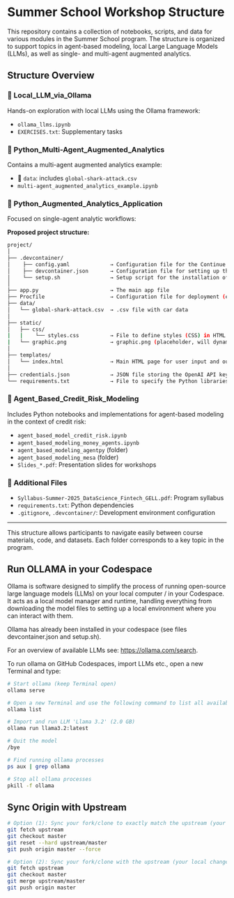 
# Summer School Workshop Structure

This repository contains a collection of notebooks, scripts, and data for various modules in the Summer School program. The structure is organized to support topics in agent-based modeling, local Large Language Models (LLMs), as well as single- and multi-agent augmented analytics.

## Structure Overview

### 📁 Local_LLM_via_Ollama
Hands-on exploration with local LLMs using the Ollama framework:
- `ollama_llms.ipynb`
- `EXERCISES.txt`: Supplementary tasks

### 📁 Python_Multi-Agent_Augmented_Analytics
Contains a multi-agent augmented analytics example:
- 📁 `data`: includes `global-shark-attack.csv`
- `multi-agent_augmented_analytics_example.ipynb`

### 📁 Python_Augmented_Analytics_Application
Focused on single-agent analytic workflows:

**Proposed project structure:**
```bash
project/
│
├── .devcontainer/
│    ├── config.yaml             → Configuration file for the Continue application
│    ├── devcontainer.json       → Configuration file for setting up the Dev Container
│    └── setup.sh                → Setup script for the installation of Ollama
│
├── app.py                       → The main app file
├── Procfile                     → Configuration file for deployment (e.g. on Koyeb)
├── data/
│   └── global-shark-attack.csv  → .csv file with car data
│
├── static/
│   ├── css/
|   |    └── styles.css          → File to define styles (CSS) in HTML pages
|   └── graphic.png              → graphic.png (placeholder, will dynamically be overwritten)
│   
├── templates/
│   └── index.html               → Main HTML page for user input and output
│
├── credentials.json             → JSON file storing the OpenAI API key (provided in class)
└── requirements.txt             → File to specify the Python libraries


```

### 📁 Agent_Based_Credit_Risk_Modeling
Includes Python notebooks and implementations for agent-based modeling in the context of credit risk:
- `agent_based_model_credit_risk.ipynb`
- `agent_based_modeling_money_agents.ipynb`
- `agent_based_modeling_agentpy` (folder)
- `agent_based_modeling_mesa` (folder)
- `Slides_*.pdf`: Presentation slides for workshops

### 📄 Additional Files
- `Syllabus-Summer-2025_DataScience_Fintech_GELL.pdf`: Program syllabus
- `requirements.txt`: Python dependencies
- `.gitignore`, `.devcontainer/`: Development environment configuration

---

This structure allows participants to navigate easily between course materials, code, and datasets. Each folder corresponds to a key topic in the program.

## Run OLLAMA in your Codespace
   
   Ollama is software designed to simplify the process of running open-source large language models (LLMs) on your local computer / in your Codespace. It acts as a local model manager and runtime, handling everything from downloading the model files to setting up a local environment where you can interact with them.

   Ollama has already been installed in your codespace (see files devcontainer.json and setup.sh).

   For an overview of available LLMs see: https://ollama.com/search.

   To run ollama on GitHub Codespaces, import LLMs etc., open a new Terminal and type:
   ```bash
   # Start ollama (keep Terminal open)
   ollama serve

   # Open a new Terminal and use the following command to list all available LLMs
   ollama list

   # Import and run LLM 'Llama 3.2' (2.0 GB)
   ollama run llama3.2:latest

   # Quit the model
   /bye

   # Find running ollama processes
   ps aux | grep ollama

   # Stop all ollama processes
   pkill -f ollama
   ```

## Sync Origin with Upstream

```bash
# Option (1): Sync your fork/clone to exactly match the upstream (your local changes may be overwritten)
git fetch upstream
git checkout master
git reset --hard upstream/master
git push origin master --force

# Option (2): Sync your fork/clone with the upstream (your local changes are preserved but merge conflicts may have to be resolved)
git fetch upstream
git checkout master
git merge upstream/master
git push origin master
```